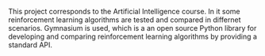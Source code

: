This project corresponds to the Artificial Intelligence course. In it some reinforcement learning algorithms are tested and compared in differnet scenarios. Gymnasium is used, which is a an open source Python library for developing and comparing reinforcement learning algorithms by providing a standard API.
